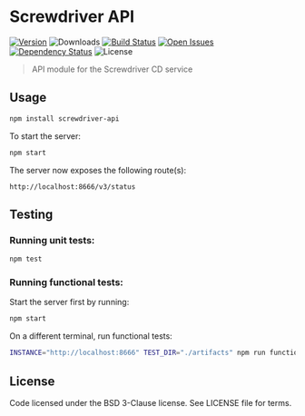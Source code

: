 # Screwdriver API
[![Version][npm-image]][npm-url] ![Downloads][downloads-image] [![Build Status][wercker-image]][wercker-url] [![Open Issues][issues-image]][issues-url] [![Dependency Status][daviddm-image]][daviddm-url] ![License][license-image]

> API module for the Screwdriver CD service

## Usage

```bash
npm install screwdriver-api
```

To start the server:
```bash
npm start
```

The server now exposes the following route(s):
```
http://localhost:8666/v3/status
```

## Testing
### Running unit tests:
```bash
npm test
```

### Running functional tests:
Start the server first by running:
```bash
npm start
```

On a different terminal, run functional tests:
```bash
INSTANCE="http://localhost:8666" TEST_DIR="./artifacts" npm run functional
```

## License

Code licensed under the BSD 3-Clause license. See LICENSE file for terms.

[npm-image]: https://img.shields.io/npm/v/screwdriver-api.svg
[npm-url]: https://npmjs.org/package/screwdriver-api
[downloads-image]: https://img.shields.io/npm/dt/screwdriver-api.svg
[license-image]: https://img.shields.io/npm/l/screwdriver-api.svg
[issues-image]: https://img.shields.io/github/issues/screwdriver-cd/api.svg
[issues-url]: https://github.com/screwdriver-cd/api/issues
[wercker-image]: https://app.wercker.com/status/3b34e93cc47c1b05d484158c012cb731
[wercker-url]: https://app.wercker.com/project/bykey/3b34e93cc47c1b05d484158c012cb731
[daviddm-image]: https://david-dm.org/screwdriver-cd/api.svg?theme=shields.io
[daviddm-url]: https://david-dm.org/screwdriver-cd/api
